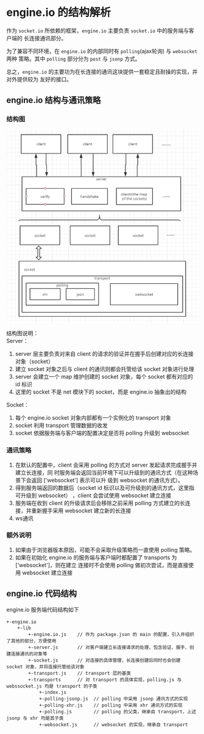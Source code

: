 # engine.io 的结构解析
作为 `socket.io` 所依赖的框架，`engine.io` 主要负责 `socket.io` 中的服务端与客户端的
长连接通讯部分。

为了兼容不同环境，在 `engine.io` 的内部同时有 `polling`(ajax轮询) 与 `websocket` 两种
策略。其中 `polling` 部分分为 `post` 与 `jsonp` 方式。

总之，`engine.io` 的主要功为在长连接的通讯这块提供一套稳定且耐操的实现，并对外提供较为
友好的接口。

## engine.io 结构与通讯策略
### 结构图
![engine_full.png](/docs/engine_io/engine_full.png)

结构图说明：  
Server：  
1. server 层主要负责对来自 client 的请求的验证并在握手后创建对应的长连接对象（socket）  
2. 建立 socket 对象之后与 client 的通讯则都会托管给该 socket 对象进行处理  
3. server 会建立一个 map 维护创建的 socket 对象，每个 socket 都有对应的 id 标识  
4. 这里的 socket 不是 net 模块下的 socket，而是 engine.io 抽象出的结构  

Socket：  
1. 每个 engine.io socket 对象内部都有一个实例化的 transport 对象  
2. socket 利用 transport 管理数据的收发  
3. socket 依据服务端与客户端的配置决定是否将 polling 升级到 websocket  

### 通讯策略
1. 在默认的配置中，client 会采用 polling 的方式对 server 发起请求完成握手并建立长连接，同
时服务端会返回当前环境下可以升级到的通讯方式（在这种场景下会返回 ['websocket'] 表示可以升
级到 websocket 的通讯方式）。
2. 得到服务端返回的数据后（socket id 标识以及可升级到的通讯方式，这里指可升级到 websocket）
，client 会尝试使用 websocket 建立连接  
3. 服务端在收到 client 的升级请求后会移除之前采用 polling 方式建立的长连接，并重新握手采用
websocket 建立新的长连接  
4. ws通讯

### 额外说明
1. 如果由于浏览器版本原因，可能不会采取升级策略而一直使用 polling 策略。  
2. 如果在初始化 engine.io 的服务端与客户端时都配置了 transports 为 ['websocket']，则在建立
连接时不会使用 polling 做初次尝试，而是直接使用 websocket 建立连接

## engine.io 代码结构
engine.io 服务端代码结构如下
```
+-engine.io
    +-lib
        +-engine.io.js    // 作为 package.json 的 main 的配置，引入并组织了其他的部分，方便使用
        +-server.js       // 对客户端建立长连接请求的处理，包含验证、握手、创建连接通讯的对象等
        +-socket.js       // 对连接的具体管理，长连接创建后同时也会创建 socket 对象，并将连接托管给该对象
        +-transport.js    // transport 层的基类
        +-transports      // 对 transport 的具体实现，polling.js 与 webssocket.js 均是 transport 的子类
            +-index.js
            +-polling-jsonp.js  // polling 中采用 jsonp 通讯方式的实现
            +-polling-xhr.js    // polling 中采用 xhr 通讯方式的实现
            +-polling.js        // polling 的父类，继承自 transport，上述 jsonp 与 xhr 均是其子类
            +-websocket.js      // websocket 的实现，继承自 transport
```